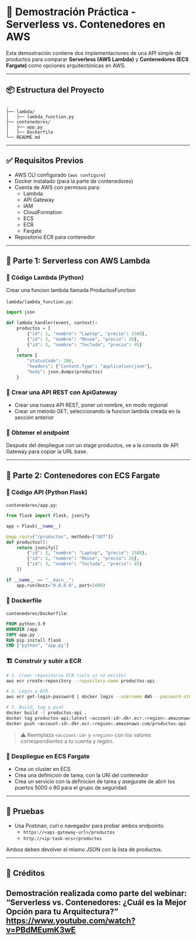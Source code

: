 
# 🧪 Demostración Práctica - Serverless vs. Contenedores en AWS

Esta demostración contiene dos implementaciones de una API simple de productos para comparar **Serverless (AWS Lambda)** y **Contenedores (ECS Fargate)** como opciones arquitectónicas en AWS.

---

## 📦 Estructura del Proyecto

```
.
├── lambda/
│   ├── lambda_function.py
├── contenedores/
│   ├── app.py
│   ├── Dockerfile
└── README.md
```

---

## ✅ Requisitos Previos

- AWS CLI configurado (`aws configure`)
- Docker instalado (para la parte de contenedores)
- Cuenta de AWS con permisos para:
  - Lambda
  - API Gateway
  - IAM
  - CloudFormation
  - ECS
  - ECR
  - Fargate
- Repositorio ECR para contenedor

---

## 🚀 Parte 1: Serverless con AWS Lambda

### 📁 Código Lambda (Python)

Crear una funcion lambda llamada ProductosFunction

`lambda/lambda_function.py`:
```python
import json

def lambda_handler(event, context):
    productos = [
        {"id": 1, "nombre": "Laptop", "precio": 1500},
        {"id": 2, "nombre": "Mouse", "precio": 20},
        {"id": 3, "nombre": "Teclado", "precio": 45}
    ]
    return {
        "statusCode": 200,
        "headers": {"Content-Type": "application/json"},
        "body": json.dumps(productos)
    }
```

### 📜 Crear una API REST con ApiGateway

- Crear una nueva API REST, poner un nombre, en modo regional
- Crear un metodo GET, seleccionando la funcion lambda creada en la sección anterior

### 🔗 Obtener el endpoint

Después del despliegue con un stage productos, ve a la consola de API Gateway para copiar la URL base.

---

## 🐳 Parte 2: Contenedores con ECS Fargate

### 📁 Código API (Python Flask)

`contenedores/app.py`:
```python
from flask import Flask, jsonify

app = Flask(__name__)

@app.route("/productos", methods=["GET"])
def productos():
    return jsonify([
        {"id": 1, "nombre": "Laptop", "precio": 1500},
        {"id": 2, "nombre": "Mouse", "precio": 20},
        {"id": 3, "nombre": "Teclado", "precio": 45}
    ])

if __name__ == "__main__":
    app.run(host="0.0.0.0", port=5000)
```

### 🐳 Dockerfile

`contenedores/Dockerfile`:
```dockerfile
FROM python:3.9
WORKDIR /app
COPY app.py .
RUN pip install flask
CMD ["python", "app.py"]
```

### 🏗️ Construir y subir a ECR

```bash
# 1. Crear repositorio ECR (solo si no existe)
aws ecr create-repository --repository-name productos-api

# 2. Login a ECR
aws ecr get-login-password | docker login --username AWS --password-stdin <account-id>.dkr.ecr.<region>.amazonaws.com

# 3. Build, tag y push
docker build -t productos-api .
docker tag productos-api:latest <account-id>.dkr.ecr.<region>.amazonaws.com/productos-api
docker push <account-id>.dkr.ecr.<region>.amazonaws.com/productos-api
```

> ⚠️ Reemplaza `<account-id>` y `<region>` con los valores correspondientes a tu cuenta y región.

### 🚀 Despliegue en ECS Fargate

- Crea un cluster en ECS
- Crea una definicion de tarea, con la URI del contenedor
- Crea un servicio con la definicion de tarea y asegurate de abrir los puertos 5000 o 80 para el grupo de seguridad

---

## 🧪 Pruebas

- Usa Postman, curl o navegador para probar ambos endpoints:
  - `https://<api-gateway-url>/productos`
  - `http://<ip-task-ecs>/productos`

Ambos deben devolver el mismo JSON con la lista de productos.

---

## 📝 Créditos

Demostración realizada como parte del webinar:  
**“Serverless vs. Contenedores: ¿Cuál es la Mejor Opción para tu Arquitectura?”**
https://www.youtube.com/watch?v=PBdMEumK3wE
---
